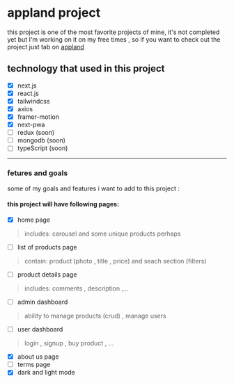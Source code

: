 # appland project
this project is one of the most favorite projects of mine,
it's not completed yet but I'm working on it on my free times ,
so if you want to check out the project just tab on  [appland](http://appland.vercel.app)

## technology that used in this project
- [x] next.js
- [x] react.js
- [x] tailwindcss
- [x] axios
- [x] framer-motion
- [x] next-pwa
- [ ] redux (soon)
- [ ] mongodb (soon)
- [ ] typeScript (soon)
---
### fetures and goals
  some of my goals and features i want to add to this project :
 #### this project will have following pages:
 - [x] home page 
 >includes: carousel and some unique products perhaps
 - [ ] list of products page
  >contain: product (photo , title , price) and seach section (filters) 
 - [ ] product details page
  > includes: comments , description ,... 
 - [ ] admin dashboard
 >ability to manage products (crud) , manage users
 - [ ] user dashboard 
 > login , signup , buy product , ...
 - [x] about us page
 - [ ] terms page
-[x] dark and light mode
